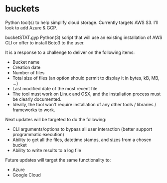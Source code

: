 # buckets
Python tool(s) to help simplify cloud storage. Currently targets AWS S3. I'll look to add Azure & GCP.

bucketSTAT.gyp
Python(3) script that will use an existing installation of AWS CLI or offer to install Boto3 to the user.

It is a response to a challenge to deliver on the following items:
- Bucket name
- Creation date
- Number of files
- Total size of files (an option should permit to display it in bytes, kB, MB, ...)
- Last modified date of the most recent file
- The tool must work on Linux and OSX, and the installation process must be clearly documented. 
- Ideally, the tool won't require installation of any other tools / libraries / frameworks to work.

Next updates will be targeted to do the following:
- CLI arguments/options to bypass all user interaction (better support programmatic execution)
- Ability to get all the files, datetime stamps, and sizes from a chosen bucket
- Ability to write results to a log file

Future updates will target the same functionality to:
- Azure
- Google Cloud
